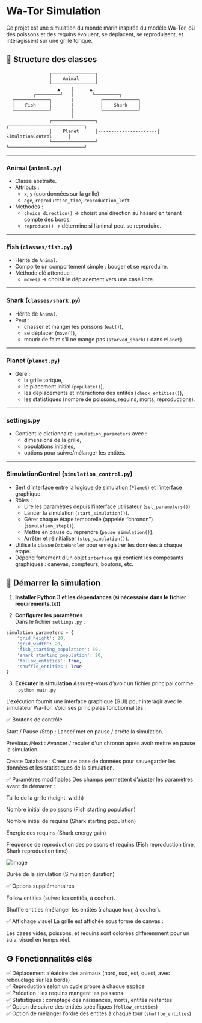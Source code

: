 # Wa-Tor Simulation
Ce projet est une simulation du monde marin inspirée du modèle Wa-Tor, où des poissons et des requins évoluent, se déplacent, se reproduisent, et interagissent sur une grille torique.

## 📂 Structure des classes

                    ┌────────────────┐
                    │    Animal      │  
                    └────────────────┘
                       ▲    |      ▲
              ┌─────────┘   |       └─────────┐
      ┌─────────────┐       |          ┌─────────────┐
      │    Fish     │       |          │    Shark    │
      └─────────────┘       |          └─────────────┘
                            | 
                    ┌────────────────┐                      ┌────────────────────────────┐
                    │    Planet      │----------------------│    SimulationControl      │
                    └────────────────┘                      └────────────────────────────┘



---

### **Animal** (`animal.py`)

- Classe abstraite.
- Attributs :
  - `x`, `y` (coordonnées sur la grille)
  - `age`, `reproduction_time`, `reproduction_left`
- Méthodes :
  - `choice_direction()` → choisit une direction au hasard en tenant compte des bords.
  - `reproduce()` → détermine si l’animal peut se reproduire.

---

### **Fish** (`classes/fish.py`)

- Hérite de `Animal`.
- Comporte un comportement simple : bouger et se reproduire.
- Méthode clé attendue :
  - `move()` → choisit le déplacement vers une case libre.

---

### **Shark** (`classes/shark.py`)

- Hérite de `Animal`.
- Peut :
  - chasser et manger les poissons (`eat()`),
  - se déplacer (`move()`),
  - mourir de faim s’il ne mange pas (`starved_shark()` dans `Planet`).


---

### **Planet** (`planet.py`)

- Gère :
  - la grille torique,
  - le placement initial (`populate()`),
  - les déplacements et interactions des entités (`check_entities()`),
  - les statistiques (nombre de poissons, requins, morts, reproductions).


---

### **settings.py**

- Contient le dictionnaire `simulation_parameters` avec :
  - dimensions de la grille,
  - populations initiales,
  - options pour suivre/mélanger les entités.

---
### **SimulationControl** (`simulation_control.py`)

- Sert d’interface entre la logique de simulation (`Planet`) et l’interface graphique.  
- Rôles :
  - Lire les paramètres depuis l’interface utilisateur (`set_parameters()`).
  - Lancer la simulation (`start_simulation()`).
  - Gérer chaque étape temporelle (appelée “chronon”) (`simulation_step()`).
  - Mettre en pause ou reprendre (`pause_simulation()`).
  - Arrêter et réinitialiser (`stop_simulation()`).
- Utilise la classe `DataHandler` pour enregistrer les données à chaque étape.
- Dépend fortement d’un objet `interface` qui contient les composants graphiques : canevas, compteurs, boutons, etc.


## 🚀 Démarrer la simulation

1. **Installer Python 3 et les dépendances (si nécessaire dans le fichier requirements.txt)**

2. **Configurer les paramètres**  
Dans le fichier `settings.py` :
```python
simulation_parameters = {
    'grid_height': 20,
    'grid_width': 20,
    'fish_starting_population': 50,
    'shark_starting_population': 20,
    'follow_entities': True,
    'shuffle_entities': True
}
```
3. **Exécuter la simulation**
Assurez-vous d’avoir un fichier principal comme :
`python main.py`

 L'exécution fournit une interface graphique (GUI) pour interagir avec le simulateur Wa-Tor. Voici ses principales fonctionnalités :

✅ Boutons de contrôle

Start / Pause /Stop : Lance/ met en pause / arrête la simulation.

Previous /Next : Avancer / reculer d'un chronon après avoir mettre en pause la simulation.

Create Database : Créer une base de données pour sauvegarder les données et les statistiques de la simulation.

✅ Paramètres modifiables
Des champs permettent d’ajuster les paramètres avant de démarrer :


Taille de la grille (height, width)

Nombre initial de poissons (Fish starting population)

Nombre initial de requins (Shark starting population)

Énergie des requins (Shark energy gain)

Fréquence de reproduction des poissons et requins (Fish reproduction time, Shark reproduction time)

![image](https://github.com/user-attachments/assets/3159b40e-2dde-4cef-b605-95de6a3a739a)

Durée de la simulation (Simulation duration)

✅ Options supplémentaires

Follow entities (suivre les entités, à cocher).

Shuffle entities (mélanger les entités à chaque tour, à cocher).

✅ Affichage visuel
La grille est affichée sous forme de canvas :

Les cases vides, poissons, et requins sont colorées différemment pour un suivi visuel en temps réel.


## ⚙️ Fonctionnalités clés

✅ Déplacement aléatoire des animaux (nord, sud, est, ouest, avec rebouclage sur les bords)  
✅ Reproduction selon un cycle propre à chaque espèce  
✅ Prédation : les requins mangent les poissons  
✅ Statistiques : comptage des naissances, morts, entités restantes  
✅ Option de suivre des entités spécifiques (`follow_entities`)  
✅ Option de mélanger l’ordre des entités à chaque tour (`shuffle_entities`)  


